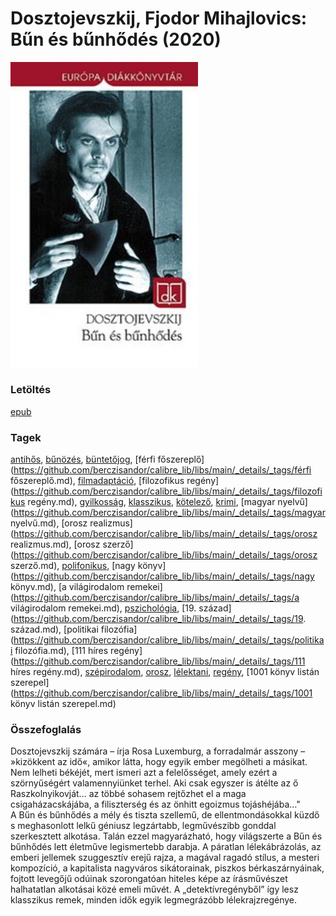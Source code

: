 # <a name="id_346">Dosztojevszkij, Fjodor Mihajlovics: Bűn és bűnhődés (2020)</a>
<img src="https://github.com/BercziSandor/calibre_lib/raw/main/libs/main/Dosztojevszkij%2C%20Fjodor%20Mihajlovics/Bun%20es%20bunhodes%20%28346%29/cover.jpg" alt="cover" width="300"/>

### Letöltés
[epub](https://github.com/BercziSandor/calibre_lib/raw/main/libs/main/Dosztojevszkij%2C%20Fjodor%20Mihajlovics/Bun%20es%20bunhodes%20%28346%29/Bun%20es%20bunhodes%20-%20Dosztojevszkij%2C%20Fjodor%20Mihajlov.epub)

### Tagek
[antihős](https://github.com/berczisandor/calibre_lib/libs/main/_details/_tags/antihős.md), [bűnözés](https://github.com/berczisandor/calibre_lib/libs/main/_details/_tags/bűnözés.md), [büntetőjog](https://github.com/berczisandor/calibre_lib/libs/main/_details/_tags/büntetőjog.md), [férfi főszereplő](https://github.com/berczisandor/calibre_lib/libs/main/_details/_tags/férfi főszereplő.md), [filmadaptáció](https://github.com/berczisandor/calibre_lib/libs/main/_details/_tags/filmadaptáció.md), [filozofikus regény](https://github.com/berczisandor/calibre_lib/libs/main/_details/_tags/filozofikus regény.md), [gyilkosság](https://github.com/berczisandor/calibre_lib/libs/main/_details/_tags/gyilkosság.md), [klasszikus](https://github.com/berczisandor/calibre_lib/libs/main/_details/_tags/klasszikus.md), [kötelező](https://github.com/berczisandor/calibre_lib/libs/main/_details/_tags/kötelező.md), [krimi](https://github.com/berczisandor/calibre_lib/libs/main/_details/_tags/krimi.md), [magyar nyelvű](https://github.com/berczisandor/calibre_lib/libs/main/_details/_tags/magyar nyelvű.md), [orosz realizmus](https://github.com/berczisandor/calibre_lib/libs/main/_details/_tags/orosz realizmus.md), [orosz szerző](https://github.com/berczisandor/calibre_lib/libs/main/_details/_tags/orosz szerző.md), [polifonikus](https://github.com/berczisandor/calibre_lib/libs/main/_details/_tags/polifonikus.md), [nagy könyv](https://github.com/berczisandor/calibre_lib/libs/main/_details/_tags/nagy könyv.md), [a világirodalom remekei](https://github.com/berczisandor/calibre_lib/libs/main/_details/_tags/a világirodalom remekei.md), [pszichológia](https://github.com/berczisandor/calibre_lib/libs/main/_details/_tags/pszichológia.md), [19. század](https://github.com/berczisandor/calibre_lib/libs/main/_details/_tags/19. század.md), [politikai filozófia](https://github.com/berczisandor/calibre_lib/libs/main/_details/_tags/politikai filozófia.md), [111 híres regény](https://github.com/berczisandor/calibre_lib/libs/main/_details/_tags/111 híres regény.md), [szépirodalom](https://github.com/berczisandor/calibre_lib/libs/main/_details/_tags/szépirodalom.md), [orosz](https://github.com/berczisandor/calibre_lib/libs/main/_details/_tags/orosz.md), [lélektani](https://github.com/berczisandor/calibre_lib/libs/main/_details/_tags/lélektani.md), [regény](https://github.com/berczisandor/calibre_lib/libs/main/_details/_tags/regény.md), [1001 könyv listán szerepel](https://github.com/berczisandor/calibre_lib/libs/main/_details/_tags/1001 könyv listán szerepel.md)

### Összefoglalás
<div>
<p>Dosztojevszkij ​számára – írja Rosa Luxemburg, a forradalmár asszony – »kizökkent az idő«, amikor látta, hogy egyik ember megölheti a másikat. Nem lelheti békéjét, mert ismeri azt a felelősséget, amely ezért a szörnyűségért valamennyiünket terhel. Aki csak egyszer is átélte az ő Raszkolnyikovját… az többé sohasem rejtőzhet el a maga csigaházacskájába, a filiszterség és az önhitt egoizmus tojáshéjába…"<br>A Bűn és bűnhődés a mély és tiszta szellemű, de ellentmondásokkal küzdő s meghasonlott lelkű géniusz legzártabb, legművészibb gonddal szerkesztett alkotása. Talán ezzel magyarázható, hogy világszerte a Bűn és bűnhődés lett életműve legismertebb darabja. A páratlan lélekábrázolás, az emberi jellemek szuggesztív erejű rajza, a magával ragadó stílus, a mesteri kompozíció, a kapitalista nagyváros sikátorainak, piszkos bérkaszárnyáinak, fojtott levegőjű odúinak szorongatóan hiteles képe az írásművészet halhatatlan alkotásai közé emeli művét. A „detektívregényből” így lesz klasszikus remek, minden idők egyik legmegrázóbb lélekrajzregénye.</p></div>


